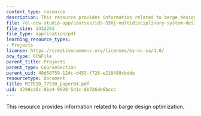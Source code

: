 ```yaml
---
content_type: resource
description: This resource provides information related to barge design optimization.
file: /ol-ocw-studio-app/courses/ids-338j-multidisciplinary-system-design-optimization-spring-2010/d298ca6c01a49928541c8b726de6bccc_MITESD_77S10_paper04.pdf
file_size: 1332281
file_type: application/pdf
learning_resource_types:
- Projects
license: https://creativecommons.org/licenses/by-nc-sa/4.0/
ocw_type: OCWFile
parent_title: Projects
parent_type: CourseSection
parent_uid: 49d58759-124c-d453-f726-e210489cbdde
resourcetype: Document
title: MITESD_77S10_paper04.pdf
uid: d298ca6c-01a4-9928-541c-8b726de6bccc
---
```

This resource provides information related to barge design optimization.